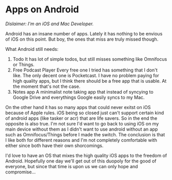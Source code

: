 # Apps on Android

*Dislaimer: I'm an iOS and Mac Developer.*

Android has an insane number of apps. Lately it has nothing to be envious of iOS on this point. But boy, the ones that miss are truly missed though.

What Android still needs:

1.  Todo
    It has lot of simple todos, but still misses something like Omnifocus or Things.
2.  Free Podcast Player
    Every free one I tried has something that I don't like. The only decent one is Pocketcast. I have no problem paying for high quality apps, but I think there should be a free app that is usable. At the moment that's not the case.
3. Notes app
  A minimalist note taking app that instead of syncying to Google Drive and everythings Google easily syncs to my Mac.

On the other hand it has so many apps that could never exitst on iOS because of Apple rules. iOS being so closed just can't support certain kind of android apps (like tasker or acr) that are life savers. So in the end the opposite is also true. I'm not sure I'd want to go back to using iOS on my main device without them as I didn't want to use android without an app such as Omnifocus/Things before I made the switch. The conclusion is that I like both for different reasons and I'm not completely comfortable with either since both have their own shorcomings.

I'd love to have an OS that mixes the high quality iOS apps to the freedom of Android. Hopefully one day we'll get out of this duopoly for the good of everyone, but since that time is upon us we can only hope and compromise...
